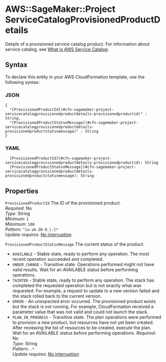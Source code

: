 # AWS::SageMaker::Project ServiceCatalogProvisionedProductDetails<a name="aws-properties-sagemaker-project-servicecatalogprovisionedproductdetails"></a>

Details of a provisioned service catalog product\. For information about service catalog, see [What is AWS Service Catalog](https://docs.aws.amazon.com/servicecatalog/latest/adminguide/introduction.html)\.

## Syntax<a name="aws-properties-sagemaker-project-servicecatalogprovisionedproductdetails-syntax"></a>

To declare this entity in your AWS CloudFormation template, use the following syntax:

### JSON<a name="aws-properties-sagemaker-project-servicecatalogprovisionedproductdetails-syntax.json"></a>

```
{
  "[ProvisionedProductId](#cfn-sagemaker-project-servicecatalogprovisionedproductdetails-provisionedproductid)" : String,
  "[ProvisionedProductStatusMessage](#cfn-sagemaker-project-servicecatalogprovisionedproductdetails-provisionedproductstatusmessage)" : String
}
```

### YAML<a name="aws-properties-sagemaker-project-servicecatalogprovisionedproductdetails-syntax.yaml"></a>

```
  [ProvisionedProductId](#cfn-sagemaker-project-servicecatalogprovisionedproductdetails-provisionedproductid): String
  [ProvisionedProductStatusMessage](#cfn-sagemaker-project-servicecatalogprovisionedproductdetails-provisionedproductstatusmessage): String
```

## Properties<a name="aws-properties-sagemaker-project-servicecatalogprovisionedproductdetails-properties"></a>

`ProvisionedProductId`  <a name="cfn-sagemaker-project-servicecatalogprovisionedproductdetails-provisionedproductid"></a>
The ID of the provisioned product\.  
*Required*: No  
*Type*: String  
*Minimum*: `1`  
*Maximum*: `100`  
*Pattern*: `^[a-zA-Z0-9_\-]*`  
*Update requires*: [No interruption](https://docs.aws.amazon.com/AWSCloudFormation/latest/UserGuide/using-cfn-updating-stacks-update-behaviors.html#update-no-interrupt)

`ProvisionedProductStatusMessage`  <a name="cfn-sagemaker-project-servicecatalogprovisionedproductdetails-provisionedproductstatusmessage"></a>
The current status of the product\.  
+  `AVAILABLE` \- Stable state, ready to perform any operation\. The most recent operation succeeded and completed\.
+  `UNDER_CHANGE` \- Transitive state\. Operations performed might not have valid results\. Wait for an AVAILABLE status before performing operations\.
+  `TAINTED` \- Stable state, ready to perform any operation\. The stack has completed the requested operation but is not exactly what was requested\. For example, a request to update to a new version failed and the stack rolled back to the current version\.
+  `ERROR` \- An unexpected error occurred\. The provisioned product exists but the stack is not running\. For example, CloudFormation received a parameter value that was not valid and could not launch the stack\.
+  `PLAN_IN_PROGRESS` \- Transitive state\. The plan operations were performed to provision a new product, but resources have not yet been created\. After reviewing the list of resources to be created, execute the plan\. Wait for an AVAILABLE status before performing operations\.
*Required*: No  
*Type*: String  
*Pattern*: `.*`  
*Update requires*: [No interruption](https://docs.aws.amazon.com/AWSCloudFormation/latest/UserGuide/using-cfn-updating-stacks-update-behaviors.html#update-no-interrupt)
